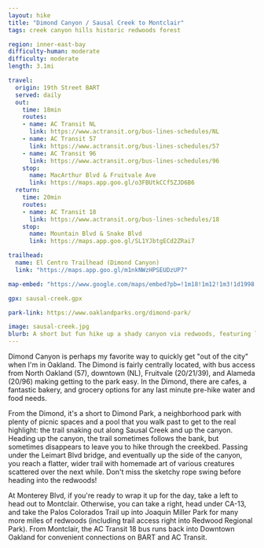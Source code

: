 ```yaml
---
layout: hike
title: "Dimond Canyon / Sausal Creek to Montclair"
tags: creek canyon hills historic redwoods forest

region: inner-east-bay
difficulty-human: moderate
difficulty: moderate
length: 3.1mi

travel:
  origin: 19th Street BART
  served: daily
  out:
    time: 18min
    routes:
    - name: AC Transit NL
      link: https://www.actransit.org/bus-lines-schedules/NL
    - name: AC Transit 57
      link: https://www.actransit.org/bus-lines-schedules/57
    - name: AC Transit 96
      link: https://www.actransit.org/bus-lines-schedules/96
    stop:
      name: MacArthur Blvd & Fruitvale Ave
      link: https://maps.app.goo.gl/o3FBUtkCCf5ZJD6B6
  return:
    time: 20min
    routes:
    - name: AC Transit 18
      link: https://www.actransit.org/bus-lines-schedules/18
    stop:
      name: Mountain Blvd & Snake Blvd
      link: https://maps.app.goo.gl/SL1YJbtgECd2ZRai7

trailhead:
  name: El Centro Trailhead (Dimond Canyon)
  link: "https://maps.app.goo.gl/m1nkNWzHPSEUDzUP7"

map-embed: "https://www.google.com/maps/embed?pb=!1m18!1m12!1m3!1d1998.8628781032205!2d-122.21592565269941!3d37.8063786292708!2m3!1f0!2f0!3f0!3m2!1i1024!2i768!4f13.1!3m3!1m2!1s0x808f87a6426399bd%3A0xa3fc76db505b8125!2sEl%20Centro%20Trailhead%20(Dimond%20Canyon)!5e0!3m2!1sen!2sus!4v1721169723503!5m2!1sen!2sus"

gpx: sausal-creek.gpx

park-link: https://www.oaklandparks.org/dimond-park/

image: sausal-creek.jpg
blurb: A short but fun hike up a shady canyon via redwoods, featuring lots of community art.
---
```


Dimond Canyon is perhaps my favorite way to quickly get "out of the city" when I'm in Oakland. The Dimond is fairly centrally located, with bus access from North Oakland (57), downtown (NL), Fruitvale (20/21/39), and Alameda (20/96) making getting to the park easy. In the Dimond, there are cafes, a fantastic bakery, and grocery options for any last minute pre-hike water and food needs.

From the Dimond, it's a short to Dimond Park, a neighborhood park with plenty of picnic spaces and a pool that you walk past to get to the real highlight: the trail snaking out along Sausal Creek and up the canyon. Heading up the canyon, the trail sometimes follows the bank, but sometimes disappears to leave you to hike through the creekbed. Passing under the Leimart Blvd bridge, and eventually up the side of the canyon, you reach a flatter, wider trail with homemade art of various creatures scattered over the next while. Don't miss the sketchy rope swing before heading into the redwoods!

At Monterey Blvd, if you're ready to wrap it up for the day, take a left to head out to Montclair. Otherwise, you can take a right, head under CA-13, and take the Palos Colorados Trail up into Joaquin Miller Park for many more miles of redwoods (including trail access right into Redwood Regional Park). From Montclair, the AC Transit 18 bus runs back into Downtown Oakland for convenient connections on BART and AC Transit.
